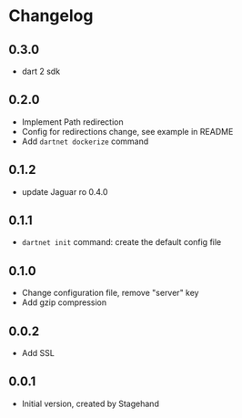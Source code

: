 # Changelog

## 0.3.0

- dart 2 sdk

## 0.2.0

- Implement Path redirection
- Config for redirections change, see example in README
- Add `dartnet dockerize` command

## 0.1.2

- update Jaguar ro 0.4.0

## 0.1.1

- `dartnet init` command: create the default config file

## 0.1.0

- Change configuration file, remove "server" key
- Add gzip compression

## 0.0.2

- Add SSL

## 0.0.1

- Initial version, created by Stagehand
